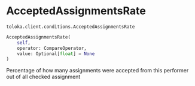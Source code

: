 # AcceptedAssignmentsRate
`toloka.client.conditions.AcceptedAssignmentsRate`

```python
AcceptedAssignmentsRate(
    self,
    operator: CompareOperator,
    value: Optional[float] = None
)
```

Percentage of how many assignments were accepted from this performer out of all checked assignment


